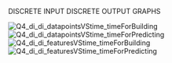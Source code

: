 DISCRETE INPUT DISCRETE OUTPUT GRAPHS

![Q4_di_di_datapointsVStime_timeForBuilding](https://user-images.githubusercontent.com/68188848/152141942-d0412ab1-4a56-4572-a958-6ae4c1f04591.png)
![Q4_di_di_datapointsVStime_timeForPredicting](https://user-images.githubusercontent.com/68188848/152141961-3c8515ba-9886-4fd1-b873-e93ee86c33c1.png)
![Q4_di_di_featuresVStime_timeForBuilding](https://user-images.githubusercontent.com/68188848/152141971-b07c0d54-7b68-4a37-914b-a7693f54e9b8.png)
![Q4_di_di_featuresVStime_timeForPredicting](https://user-images.githubusercontent.com/68188848/152141975-19cd3d06-013e-481e-aa2c-404cabfe2991.png)
